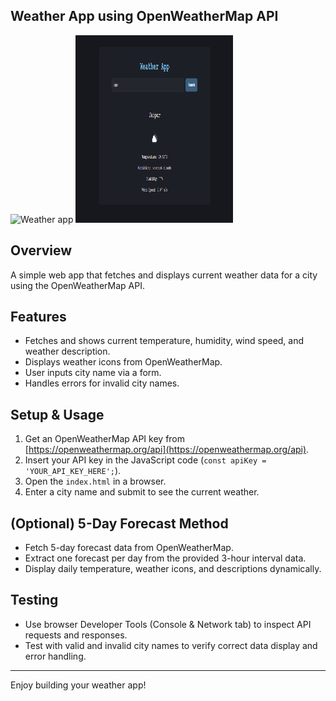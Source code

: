 ## Weather App using OpenWeatherMap API

<img src="images/weather-icon.png" alt="Weather app" height="300px" width="50%" />
<img src="./weather-app.PNG" alt="Weather app" height="300px" width="50%" />

## Overview

A simple web app that fetches and displays current weather data for a city using the OpenWeatherMap API.

## Features

- Fetches and shows current temperature, humidity, wind speed, and weather description.
- Displays weather icons from OpenWeatherMap.
- User inputs city name via a form.
- Handles errors for invalid city names.

## Setup & Usage

1. Get an OpenWeatherMap API key from [https://openweathermap.org/api](https://openweathermap.org/api).
2. Insert your API key in the JavaScript code (`const apiKey = 'YOUR_API_KEY_HERE';`).
3. Open the `index.html` in a browser.
4. Enter a city name and submit to see the current weather.

## (Optional) 5-Day Forecast Method

- Fetch 5-day forecast data from OpenWeatherMap.
- Extract one forecast per day from the provided 3-hour interval data.
- Display daily temperature, weather icons, and descriptions dynamically.

## Testing

- Use browser Developer Tools (Console & Network tab) to inspect API requests and responses.
- Test with valid and invalid city names to verify correct data display and error handling.

---

Enjoy building your weather app!
